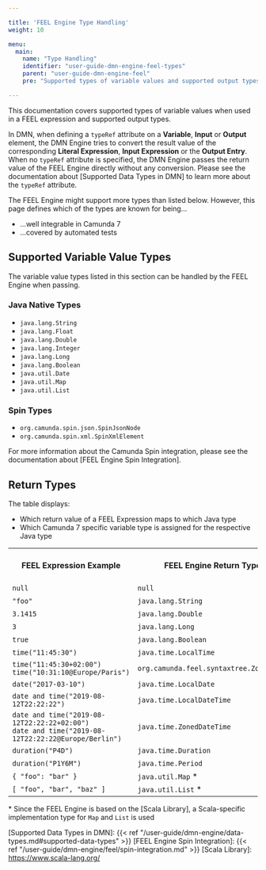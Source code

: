 ```yaml
---

title: 'FEEL Engine Type Handling'
weight: 10

menu:
  main:
    name: "Type Handling"
    identifier: "user-guide-dmn-engine-feel-types"
    parent: "user-guide-dmn-engine-feel"
    pre: "Supported types of variable values and supported output types"

---
```


This documentation covers supported types of variable values when used in a FEEL expression and 
supported output types.

In DMN, when defining a `typeRef` attribute on a **Variable**, **Input** or **Output** element, the 
DMN Engine tries to convert the result value of the corresponding **Literal Expression**, 
**Input Expression** or the **Output Entry**. When no `typeRef` attribute is specified, the DMN 
Engine passes the return value of the FEEL Engine directly without any conversion. Please see the 
documentation about [Supported Data Types in DMN] to learn more about the `typeRef` attribute. 

The FEEL Engine might support more types than listed below. However, this page defines
which of the types are known for being...

* ...well integrable in Camunda 7
* ...covered by automated tests

## Supported Variable Value Types

The variable value types listed in this section can be handled by the FEEL Engine when passing.

### Java Native Types

* `java.lang.String`
* `java.lang.Float`
* `java.lang.Double`
* `java.lang.Integer`
* `java.lang.Long`
* `java.lang.Boolean`
* `java.util.Date`
* `java.util.Map`
* `java.util.List`

### Spin Types

* `org.camunda.spin.json.SpinJsonNode`
* `org.camunda.spin.xml.SpinXmlElement`

For more information about the Camunda Spin integration, please see the documentation about 
[FEEL Engine Spin Integration].

## Return Types

The table displays:

* Which return value of a FEEL Expression maps to which Java type
* Which Camunda 7 specific variable type is assigned for the respective Java type

<table class="table table-striped">
  <tr>
    <th>FEEL Expression Example</th>
    <th>FEEL Engine Return Type</th>
    <th>Camunda Variable Type</th>
  </tr>
  <tr>
    <td><code>null</code></td>
    <td><code>null</code></td>
    <td>null</td>
  </tr>
  <tr>
    <td><code>"foo"</code></td>
    <td><code>java.lang.String</code></td>
    <td>string</td>
  </tr>
  <tr>
    <td><code>3.1415</code></td>
    <td><code>java.lang.Double</code></td>
    <td>double</td>
  </tr>
  <tr>
    <td><code>3</code></td>
    <td><code>java.lang.Long</code></td>
    <td>long</td>
  </tr>
  <tr>
    <td><code>true</code></td>
    <td><code>java.lang.Boolean</code></td>
    <td>boolean</td>
  </tr>
  <tr>
    <td><code>time("11:45:30")</code></td>
    <td><code>java.time.LocalTime</code></td>
    <td>object</td>
  </tr>
  <tr>
    <td>
        <code>time("11:45:30+02:00")</code><br>
        <code>time("10:31:10@Europe/Paris")</code>
    </td>
    <td><code>org.camunda.feel.syntaxtree.ZonedTime</code></td>
    <td>object</td>
  </tr>
  <tr>
    <td><code>date("2017-03-10")</code></td>
    <td><code>java.time.LocalDate</code></td>
    <td>object</td>
  </tr>
  <tr>
    <td><code>date and time("2019-08-12T22:22:22")</code></td>
    <td><code>java.time.LocalDateTime</code></td>
    <td>object</td>
  </tr>
  <tr>
    <td>
        <code>date and time("2019-08-12T22:22:22+02:00")</code><br>
        <code>date and time("2019-08-12T22:22:22@Europe/Berlin")</code>
    </td>
    <td><code>java.time.ZonedDateTime</code></td>
    <td>object</td>
  </tr>
  <tr>
    <td><code>duration("P4D")</code></td>
    <td><code>java.time.Duration</code></td>
    <td>object</td>
  </tr>
  <tr>
    <td><code>duration("P1Y6M")</code></td>
    <td><code>java.time.Period</code></td>
    <td>object</td>
  </tr>
  <tr>
    <td><code>{ "foo": "bar" }</code></td>
    <td><code>java.util.Map</code> *</td>
    <td>object</td>
  </tr>
  <tr>
    <td><code>[ "foo", "bar", "baz" ]</code></td>
    <td><code>java.util.List</code> *</td>
    <td>object</td>
  </tr>
</table>

\* Since the FEEL Engine is based on the [Scala Library], a Scala-specific implementation type for 
`Map` and `List` is used

[Supported Data Types in DMN]: {{< ref "/user-guide/dmn-engine/data-types.md#supported-data-types" >}}
[FEEL Engine Spin Integration]: {{< ref "/user-guide/dmn-engine/feel/spin-integration.md" >}}
[Scala Library]: https://www.scala-lang.org/
